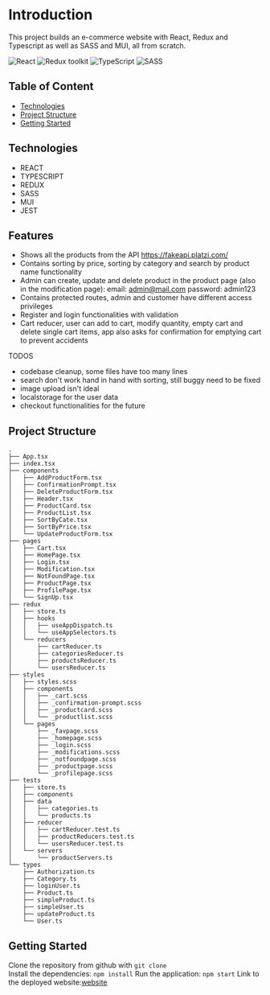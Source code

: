 # Introduction

This project builds an e-commerce website with React, Redux and Typescript as well as SASS and MUI, all from scratch.

![React](https://img.shields.io/badge/React-v.18-blue)
![Redux toolkit](https://img.shields.io/badge/RTK-v.1-purple)
![TypeScript](https://img.shields.io/badge/TypeScript-v.4-green)
![SASS](https://img.shields.io/badge/SASS-v.1-hotpink)

## Table of Content

- [Technologies](#technologies)
- [Project Structure](#project-strucutre)
- [Getting Started](#getting-started)

## Technologies

- REACT
- TYPESCRIPT
- REDUX
- SASS
- MUI
- JEST

## Features

- Shows all the products from the API https://fakeapi.platzi.com/
- Contains sorting by price, sorting by category and search by product name functionality
- Admin can create, update and delete product in the product page (also in the modification page): email: admin@mail.com password: admin123
- Contains protected routes, admin and customer have different access privileges
- Register and login functionalities with validation
- Cart reducer, user can add to cart, modify quantity, empty cart and delete single cart items, app also asks for confirmation for emptying cart to prevent accidents

TODOS

- codebase cleanup, some files have too many lines
- search don't work hand in hand with sorting, still buggy need to be fixed
- image upload isn't ideal
- localstorage for the user data
- checkout functionalities for the future

## Project Structure

```
.
├── App.tsx
├── index.tsx
├── components
│   ├── AddProductForm.tsx
│   ├── ConfirmationPrompt.tsx
│   ├── DeleteProductForm.tsx
│   ├── Header.tsx
│   ├── ProductCard.tsx
│   ├── ProductList.tsx
│   ├── SortByCate.tsx
│   ├── SortByPrice.tsx
│   └── UpdateProductForm.tsx
├── pages
│   ├── Cart.tsx
│   ├── HomePage.tsx
│   ├── Login.tsx
│   ├── Modification.tsx
│   ├── NotFoundPage.tsx
│   ├── ProductPage.tsx
│   ├── ProfilePage.tsx
│   └── SignUp.tsx
├── redux
│   ├── store.ts
│   ├── hooks
│   │   ├── useAppDispatch.ts
│   │   └── useAppSelectors.ts
│   └── reducers
│       ├── cartReducer.ts
│       ├── categoriesReducer.ts
│       ├── productsReducer.ts
│       └── usersReducer.ts
├── styles
│   ├── styles.scss
│   ├── components
│   │   ├── _cart.scss
│   │   ├── _confirmation-prompt.scss
│   │   ├── _productcard.scss
│   │   └── _productlist.scss
│   └── pages
│       ├── _favpage.scss
│       ├── _homepage.scss
│       ├── _login.scss
│       ├── _modifications.scss
│       ├── _notfoundpage.scss
│       ├── _productpage.scss
│       └── _profilepage.scss
├── tests
│   ├── store.ts
│   ├── components
│   ├── data
│   │   ├── categories.ts
│   │   └── products.ts
│   ├── reducer
│   │   ├── cartReducer.test.ts
│   │   ├── productReducers.test.ts
│   │   └── usersReducer.test.ts
│   └── servers
│       └── productServers.ts
└── types
    ├── Authorization.ts
    ├── Category.ts
    ├── loginUser.ts
    ├── Product.ts
    ├── simpleProduct.ts
    ├── simpleUser.ts
    ├── updateProduct.ts
    └── User.ts

```

## Getting Started

Clone the repository from github with `git clone`  
Install the dependencies: `npm install`
Run the application: `npm start`
Link to the deployed website:[website]

[website]: https://zhiyuan-shop.netlify.app/
